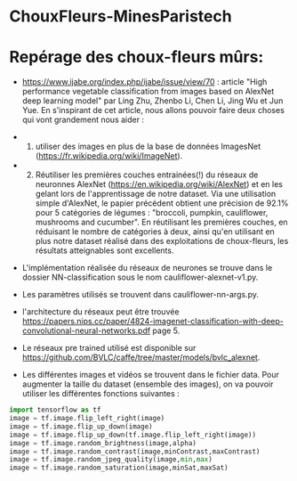 # ChouxFleurs-MinesParistech

# Repérage des choux-fleurs mûrs: 

- https://www.ijabe.org/index.php/ijabe/issue/view/70 : article "High performance vegetable classification from images based on AlexNet deep learning model" par Ling Zhu,	Zhenbo Li,	Chen Li,	Jing Wu et Jun Yue. En s'inspirant de cet article, nous allons pouvoir faire deux choses qui vont grandement nous aider : 
- 1. utiliser des images en plus de la base de données ImagesNet (https://fr.wikipedia.org/wiki/ImageNet). 
- 2. Réutiliser les premières couches entrainées(!) du réseaux de neuronnes AlexNet (https://en.wikipedia.org/wiki/AlexNet) et en les gelant lors de l'apprentissage de notre dataset. Via une utilisation simple d'AlexNet, le papier précédent obtient une précision de 92.1% pour 5 catégories de légumes : "broccoli, pumpkin, cauliflower, mushrooms and cucumber". En réutilisant les premières couches, en réduisant le nombre de catégories à deux, ainsi qu'en utilisant en plus notre dataset réalisé dans des exploitations de choux-fleurs, les résultats atteignables sont excellents. 

- L'implémentation réalisée du réseaux de neurones se trouve dans le dossier NN-classification sous le nom cauliflower-alexnet-v1.py.
- Les paramètres utilisés se trouvent dans cauliflower-nn-args.py.
- l'architecture du réseaux peut être trouvée https://papers.nips.cc/paper/4824-imagenet-classification-with-deep-convolutional-neural-networks.pdf page 5.
- Le réseaux pre trained utilisé est disponible sur https://github.com/BVLC/caffe/tree/master/models/bvlc_alexnet. 

- Les différentes images et vidéos se trouvent dans le fichier data. Pour augmenter la taille du dataset (ensemble des images), on va pouvoir utiliser les différentes fonctions suivantes : 

```python
import tensorflow as tf 
image = tf.image.flip_left_right(image)
image = tf.image.flip_up_down(image)
image = tf.image.flip_up_down(tf.image.flip_left_right(image))
image = tf.image.random_brightness(image,alpha)
image = tf.image.random_contrast(image,minContrast,maxContrast)
image = tf.image.random_jpeg_quality(image,min,max)
image = tf.image.random_saturation(image,minSat,maxSat)
``` 

